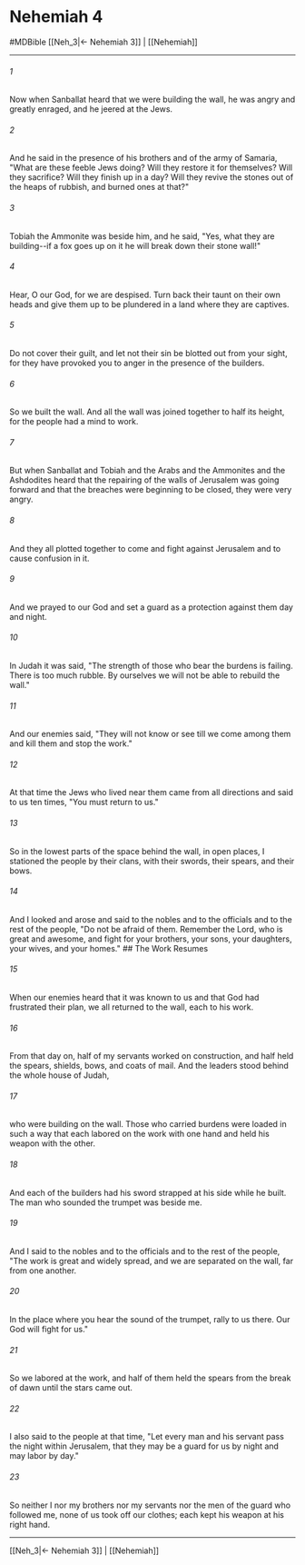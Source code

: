 # Nehemiah 4
#MDBible
[[Neh_3|← Nehemiah 3]] | [[Nehemiah]]

***

###### 1 

Now when Sanballat heard that we were building the wall, he was angry and greatly enraged, and he jeered at the Jews. 

###### 2 

And he said in the presence of his brothers and of the army of Samaria, "What are these feeble Jews doing? Will they restore it for themselves? Will they sacrifice? Will they finish up in a day? Will they revive the stones out of the heaps of rubbish, and burned ones at that?" 

###### 3 

Tobiah the Ammonite was beside him, and he said, "Yes, what they are building--if a fox goes up on it he will break down their stone wall!" 

###### 4 

Hear, O our God, for we are despised. Turn back their taunt on their own heads and give them up to be plundered in a land where they are captives. 

###### 5 

Do not cover their guilt, and let not their sin be blotted out from your sight, for they have provoked you to anger in the presence of the builders. 

###### 6 

So we built the wall. And all the wall was joined together to half its height, for the people had a mind to work. 

###### 7 

But when Sanballat and Tobiah and the Arabs and the Ammonites and the Ashdodites heard that the repairing of the walls of Jerusalem was going forward and that the breaches were beginning to be closed, they were very angry. 

###### 8 

And they all plotted together to come and fight against Jerusalem and to cause confusion in it. 

###### 9 

And we prayed to our God and set a guard as a protection against them day and night. 

###### 10 

In Judah it was said, "The strength of those who bear the burdens is failing. There is too much rubble. By ourselves we will not be able to rebuild the wall." 

###### 11 

And our enemies said, "They will not know or see till we come among them and kill them and stop the work." 

###### 12 

At that time the Jews who lived near them came from all directions and said to us ten times, "You must return to us." 

###### 13 

So in the lowest parts of the space behind the wall, in open places, I stationed the people by their clans, with their swords, their spears, and their bows. 

###### 14 

And I looked and arose and said to the nobles and to the officials and to the rest of the people, "Do not be afraid of them. Remember the Lord, who is great and awesome, and fight for your brothers, your sons, your daughters, your wives, and your homes." ## The Work Resumes 

###### 15 

When our enemies heard that it was known to us and that God had frustrated their plan, we all returned to the wall, each to his work. 

###### 16 

From that day on, half of my servants worked on construction, and half held the spears, shields, bows, and coats of mail. And the leaders stood behind the whole house of Judah, 

###### 17 

who were building on the wall. Those who carried burdens were loaded in such a way that each labored on the work with one hand and held his weapon with the other. 

###### 18 

And each of the builders had his sword strapped at his side while he built. The man who sounded the trumpet was beside me. 

###### 19 

And I said to the nobles and to the officials and to the rest of the people, "The work is great and widely spread, and we are separated on the wall, far from one another. 

###### 20 

In the place where you hear the sound of the trumpet, rally to us there. Our God will fight for us." 

###### 21 

So we labored at the work, and half of them held the spears from the break of dawn until the stars came out. 

###### 22 

I also said to the people at that time, "Let every man and his servant pass the night within Jerusalem, that they may be a guard for us by night and may labor by day." 

###### 23 

So neither I nor my brothers nor my servants nor the men of the guard who followed me, none of us took off our clothes; each kept his weapon at his right hand. 

***

[[Neh_3|← Nehemiah 3]] | [[Nehemiah]]

